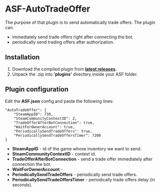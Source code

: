 # ASF-AutoTradeOffer
The purpose of that plugin is to send automatically trade offers. The plugin can:
- immediately send trade offers right after connecting the bot.
- periodically send trading offers after authorization.

## Installation
1. Download the compiled plugin from **[latest releases](https://github.com/kulichin/ASF-AutoTradeOffer/releases).**
2. Unpack the .zip into **'plugins'** directory inside your ASF folder.

## Plugin configuration
Edit the **ASF.json** config and paste the following lines:
```
"AutoTradeOffer": {
    "SteamAppID": 730,
    "SteamCommunityContextID": 2,
	"TradeOfferAfterBotConnection": true,
    "WaitForOwnerAccount": true,
    "PeriodicallySendTradeOffers": true,
    "PeriodicallySendTradeOffersTimer": 7200
}
```

- **SteamAppID** - id of the game whose inventory we want to send.
- **SteamCommunityContextID** - context id.
- **TradeOfferAfterBotConnection** - send a trade offer immediately after connection the bot.
- **WaitForOwnerAccount** - 
- **PeriodicallySendTradeOffers** - periodically send trade offers.
- **PeriodicallySendTradeOffersTimer** - periodically trade offers delay (in seconds).

